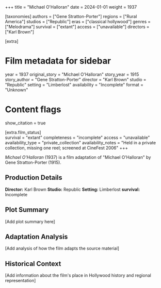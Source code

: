 +++
title = "Michael O'Halloran"
date = 2024-01-01
weight = 1937

[taxonomies]
authors = ["Gene Stratton-Porter"]
regions = ["Rural America"]
studios = ["Republic"]
eras = ["classical hollywood"]
genres = ["Melodrama"]
survival = ["extant"]
access = ["unavailable"]
directors = ["Karl Brown"]

[extra]
# Film metadata for sidebar
year = 1937
original_story = "Michael O'Halloran"
story_year = 1915
story_author = "Gene Stratton-Porter"
director = "Karl Brown"
studio = "Republic"
setting = "Limberlost"
availability = "Incomplete"
format = "Unknown"

# Content flags
show_citation = true

[extra.film_status]  
survival = "extant"
completeness = "incomplete"
access = "unavailable"
availability_type = "private_collection"
availability_notes = "Held in a private collection, missing one reel; screened at CineFest 2006"
+++

*Michael O'Halloran* (1937) is a film adaptation of "Michael O'Halloran" by Gene Stratton-Porter (1915).

## Production Details

**Director:** Karl Brown
**Studio:** Republic
**Setting:** Limberlost
**survival:** Incomplete

## Plot Summary

[Add plot summary here]

## Adaptation Analysis

[Add analysis of how the film adapts the source material]

## Historical Context

[Add information about the film's place in Hollywood history and regional representation]